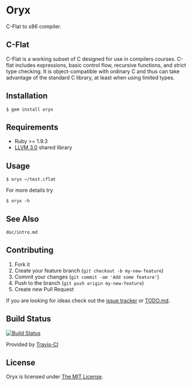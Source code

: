 # Oryx
C-Flat to x86 compiler.

## C-Flat
C-Flat is a working subset of C designed for use in compilers courses. C-flat includes expressions, basic control flow, recursive functions, and strict type checking. It is object-compatible with ordinary C and thus can take advantage of the standard C library, at least when using limited types.

## Installation

    $ gem install oryx

## Requirements

- Ruby >= 1.9.3
- [LLVM 3.0](http://llvm.org/releases/) shared library

## Usage

    $ oryx ~/test.cflat

For more details try

    $ oryx -h

## See Also

`doc/intro.md`

## Contributing

1. Fork it
2. Create your feature branch (`git checkout -b my-new-feature`)
3. Commit your changes (`git commit -am 'Add some feature'`)
4. Push to the branch (`git push origin my-new-feature`)
5. Create new Pull Request

If you are looking for ideas check out the [issue tracker](https://github.com/rampantmonkey/oryx/issues) or [TODO.md](TODO.md).


## Build Status
[![Build Status](https://travis-ci.org/rampantmonkey/oryx.png?branch=master)](https://travis-ci.org/rampantmonkey/oryx)

Provided by [Travis-CI](http://travis-ci.org)

## License

Oryx is licensed under [The MIT License](http://opensource.org/licenses/MIT).
